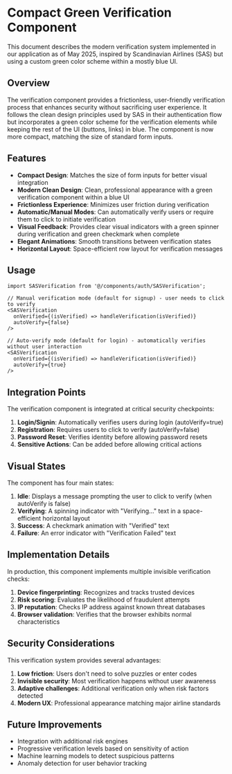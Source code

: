 # Compact Green Verification Component

This document describes the modern verification system implemented in our application as of May 2025, inspired by Scandinavian Airlines (SAS) but using a custom green color scheme within a mostly blue UI.

## Overview

The verification component provides a frictionless, user-friendly verification process that enhances security without sacrificing user experience. It follows the clean design principles used by SAS in their authentication flow but incorporates a green color scheme for the verification elements while keeping the rest of the UI (buttons, links) in blue. The component is now more compact, matching the size of standard form inputs.

## Features

- **Compact Design**: Matches the size of form inputs for better visual integration
- **Modern Clean Design**: Clean, professional appearance with a green verification component within a blue UI
- **Frictionless Experience**: Minimizes user friction during verification
- **Automatic/Manual Modes**: Can automatically verify users or require them to click to initiate verification
- **Visual Feedback**: Provides clear visual indicators with a green spinner during verification and green checkmark when complete
- **Elegant Animations**: Smooth transitions between verification states
- **Horizontal Layout**: Space-efficient row layout for verification messages

## Usage

```tsx
import SASVerification from '@/components/auth/SASVerification';

// Manual verification mode (default for signup) - user needs to click to verify
<SASVerification 
  onVerified={(isVerified) => handleVerification(isVerified)}
  autoVerify={false} 
/>

// Auto-verify mode (default for login) - automatically verifies without user interaction
<SASVerification 
  onVerified={(isVerified) => handleVerification(isVerified)}
  autoVerify={true}
/>
```

## Integration Points

The verification component is integrated at critical security checkpoints:

1. **Login/Signin**: Automatically verifies users during login (autoVerify=true)
2. **Registration**: Requires users to click to verify (autoVerify=false)
3. **Password Reset**: Verifies identity before allowing password resets
4. **Sensitive Actions**: Can be added before allowing critical actions

## Visual States

The component has four main states:

1. **Idle**: Displays a message prompting the user to click to verify (when autoVerify is false)
2. **Verifying**: A spinning indicator with "Verifying..." text in a space-efficient horizontal layout
3. **Success**: A checkmark animation with "Verified" text
4. **Failure**: An error indicator with "Verification Failed" text

## Implementation Details

In production, this component implements multiple invisible verification checks:

1. **Device fingerprinting**: Recognizes and tracks trusted devices
2. **Risk scoring**: Evaluates the likelihood of fraudulent attempts
3. **IP reputation**: Checks IP address against known threat databases
4. **Browser validation**: Verifies that the browser exhibits normal characteristics

## Security Considerations

This verification system provides several advantages:

1. **Low friction**: Users don't need to solve puzzles or enter codes
2. **Invisible security**: Most verification happens without user awareness
3. **Adaptive challenges**: Additional verification only when risk factors detected
4. **Modern UX**: Professional appearance matching major airline standards

## Future Improvements

- Integration with additional risk engines
- Progressive verification levels based on sensitivity of action
- Machine learning models to detect suspicious patterns
- Anomaly detection for user behavior tracking